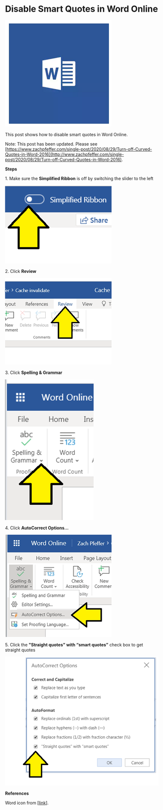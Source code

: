 # Disable Smart Quotes in Word Online

![word_logo_1](word_logo_1.png)

This post shows how to disable smart quotes in Word Online.

Note: This post has been updated. Please see [https://www.zachpfeffer.com/single-post/2020/08/29/Turn-off-Curved-Quotes-in-Word-2016](http://www.zachpfeffer.com/single-post/2020/08/29/Turn-off-Curved-Quotes-in-Word-2016).

**Steps**

1\. Make sure the **Simplified Ribbon** is off by switching the slider to the left

![simplified_ribbon_off_2](simplified_ribbon_off_2.png)

2\. Click **Review**

![review_3](review_3.png)

3\. Click **Spelling & Grammar**

![spelling_and_grammer_4](spelling_and_grammer_4.png)

4\. Click **AutoCorrect Options...**

![autocorrect_options_5](autocorrect_options_5.png)

5\. Click the **"Straight quotes" with “smart quotes”** check box to get straight quotes

![check_autoformat_straight_quotes_6](check_autoformat_straight_quotes_6.png)

**References**

Word icon from \[[link](http://www.microsoft.com/en-us/store/d/word-2016/cfq7ttc0k5d7?activetab=pivot%3aoverviewtab)\].